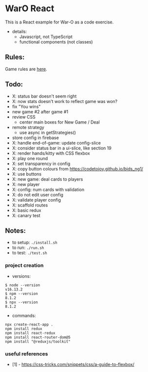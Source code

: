 
WarO React
=========

This is a React example for War-O as a code exercise.

* details:
    - Javascript, not TypeScript
    - functional components (not classes)

Rules:
---------

Game rules are [here](Rules.md).

Todo:
---------

* X: status bar doesn't seem right
* X: now stats doesn't work to reflect game was won?
* fix "You wins"
* new game #2 after game #1
* review CSS
    - center main boxes for New Game / Deal 
* remote strategy
    - use async in getStrategies()
* store config in firebase
* X: handle end-of-game: update config-slice
* X: consider status bar in a ui-slice, like section 19 
* X: render hands/kitty with CSS flexbox 
* X: play one round
* X: set transparency in config 
* X: copy button colours from https://codetojoy.github.io/bids_ng1/
* X: use buttons
* X: new game: deal cards to players
* X: new player
* X: config: num cards with validation
* X: do not edit user config
* X: validate player config
* X: scaffold routes
* X: basic redux
* X: canary test

Notes:
---------

* to setup: `./install.sh`
* to run: `./run.sh`
* to test: `./test.sh`

### project creation

* versions:
```
$ node --version
v16.13.2
$ npm --version
8.1.2
$ npx --version
8.1.2
```

* commands:
```
npx create-react-app . 
npm install redux
npm install react-redux
npm install react-router-dom@5
npm install "@reduxjs/toolkit"
```

### useful references

* [1] - https://css-tricks.com/snippets/css/a-guide-to-flexbox/

